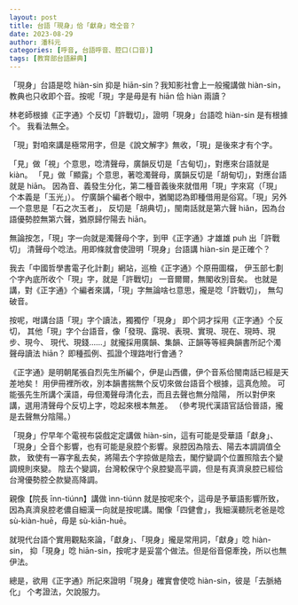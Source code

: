 ```yaml
---
layout: post
title: 台語「現身」佮「獻身」唸仝音？
date: 2023-08-29 
author: 潘科元
categories: [呼音, 台語呼音、腔口(口音)]
tags: [教育部台語辭典]
---
```


「現身」台語是唸 hiàn-sin 抑是 hiān-sin？我知影社會上一般攏講做
hiàn-sin，教典也只收即个音。按呢「現」字是毋是有 hiān 佮 hiàn 兩讀？

林老師根據《正字通》个反切「許戰切」，證明「現身」台語唸 hiàn-sin 是有根據个。
我看法無仝。

「現」對咱來講是極常用字，但是《說文解字》無收，「現」是後來才有个字。

「見」做「視」个意思，唸清聲母，廣韻反切是「古甸切」，對應來台語就是 kiàn。
「見」做「顯露」个意思，著唸濁聲母，廣韻反切是「胡甸切」，對應台語就是 hiān。
因為音、義發生分化，第二種音義後來就借用「現」字來寫（「現」个本義是「玉光」）。
佇廣韻个編者个眼中，猶閣認為即種借用是俗寫。「現」另外一个意思是「石之次玉者」，
反切是「胡典切」，閩南話就是第六聲 hiǎn，因為台語優勢腔無第六聲，猶原歸佇陽去
hiān。

無論按怎，「現」字一向就是濁聲母个字，到甲《正字通》才雄雄 puh 出「許戰切」
清聲母个唸法。用即條就會使證明「現身」台語講 hiàn-sin 是正確个？

我去「中國哲學書電子化計劃」網站，巡檢《正字通》个原冊圖檔，
伊玉部七劃个字內底所收个「現」字，就是「許戰切」 一音爾爾，無閣收別音矣。
也就是講，對《正字通》个編者來講，「現」字無論啥乜意思，攏是唸「許戰切」，
無勾破音。

按呢，咁講台語「現」字个讀法，獨獨佇「現身」 即个詞才採用《正字通》个反切，
其他「現」字个台語音，像「發現、露現、表現、實現、現在、現時、現步、現今、
現代、現錢……」就攏採用廣韻、集韻、正韻等等經典韻書所記个濁聲母讀法 hiān？
即種孤例、孤證个理路咁行會通？

《正字通》是明朝尾張自烈先生所編个，伊是山西儂，伊个音系佮閩南話已經是天差地矣！
用伊冊裡所收，別本韻書揣無个反切來做台語音个根據，這真危險。
可能張先生所講个漢語，毋但濁聲母清化去，而且去聲也無分陰陽，
所以對伊來講，選用清聲母个反切上字，唸起來根本無差。
（參考現代漢語官話佮晉語，攏是去聲無分陰陽。）

「現身」佇早年个電視布袋戲定定講做 hiàn-sin，這有可能是受華語「獻身」、
「現身」仝音个影響，也有可能是泉腔个影響。泉腔因為陰去、陽去本調調值仝款，
致使有一寡字亂去矣，將陽去个字掠做是陰去，閣佇變調个位置照陰去个變調規則來變。
陰去个變調，台灣較保守个泉腔變高平調，但是有真濟泉腔已經佮台灣優勢腔仝款變高降調。

親像【院長 īnn-tiúnn】講做 ìnn-tiúnn 就是按呢來个，這毋是予華語影響所致，
因為真濟泉腔老儂自細漢一向就是按呢講。閣像「四健會」，我細漢聽阮老爸是唸
sù-kiàn-huē，毋是 sù-kiān-huē。

就現代台語个實用觀點來論，「獻身」、「現身」攏是常用詞，「獻身」唸 hiàn-sin，
抑「現身」唸 hiān-sin，按呢才是妥當个做法。但是俗音僫牽挽，所以也無伊法。

總是，欲用《正字通》所記來證明「現身」確實會使唸 hiàn-sin，彼是「去脈絡化」
个考證法，欠說服力。

